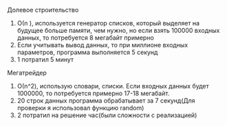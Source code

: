 Долевое строительство
1) О(n ), используется генератор списков, который выделяет на будущее больше памяти, чем нужно, но если взять 100000 входных данных, то потребуется 8 мегабайт примерно
2) Если учитывать вывод данных, то при миллионе входных параметров, программа выполняется 5 секунд
3) 1 потратил 5 минут

Мегатрейдер
1) О(n^2), использую словари, списки. Если входных данных будет 1000000, то потребуется примерно 17-18 мегабайт. 
2) 20 строк данных программа обрабатывает за 7 секунд(Для проверки я использовал функцию random)
3) 2 потратил на решение час(были сложности с реализацией)
